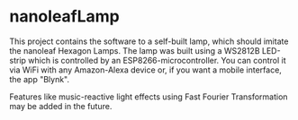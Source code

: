 # nanoleafLamp

This project contains the software to a self-built lamp, which should imitate the nanoleaf Hexagon Lamps.
The lamp was built using a WS2812B LED-strip which is controlled by an ESP8266-microcontroller.
You can control it via WiFi with any Amazon-Alexa device or, if you want a mobile interface, the app "Blynk".

Features like music-reactive light effects using Fast Fourier Transformation may be added in the future.
